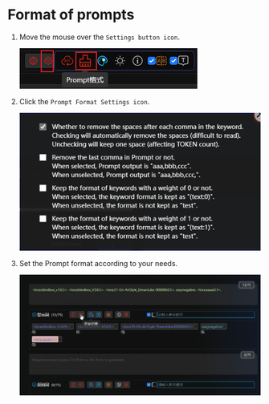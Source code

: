 # Format of prompts

1. Move the mouse over the `Settings button icon`.

    ![](./assets/images/FormatOfPrompts/format_btn.png)

2. Click the `Prompt Format Settings icon`.

    ![](./assets/images/FormatOfPrompts/format_en.png)

3. Set the Prompt format according to your needs.

    ![](./assets/images/demo.prompt_format.gif)